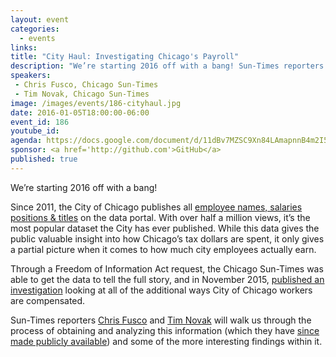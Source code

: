 ```yaml
---
layout: event
categories: 
  - events
links:
title: "City Haul: Investigating Chicago's Payroll"
description: "We’re starting 2016 off with a bang! Sun-Times reporters Chris Fusco and Tim Novak will walk us through the process of obtaining and analyzing data on all of the ways City of Chicago workers are compensated."
speakers:
 - Chris Fusco, Chicago Sun-Times
 - Tim Novak, Chicago Sun-Times
image: /images/events/186-cityhaul.jpg
date: 2016-01-05T18:00:00-06:00
event_id: 186
youtube_id: 
agenda: https://docs.google.com/document/d/11dBv7MZSC9Xn84LAmapnnB4m2I54oQ_RA3phYVXfjZ0/edit#
sponsor: <a href='http://github.com'>GitHub</a>
published: true
---
```


We’re starting 2016 off with a bang!

Since 2011, the City of Chicago publishes all [employee names, salaries positions & titles](https://data.cityofchicago.org/Administration-Finance/Current-Employee-Names-Salaries-and-Position-Title/xzkq-xp2w) on the data portal. With over half a million views, it’s the most popular dataset the City has ever published. While this data gives the public valuable insight into how Chicago’s tax dollars are spent, it only gives a partial picture when it comes to how much city employees actually earn.

Through a Freedom of Information Act request, the Chicago Sun-Times was able to get the data to tell the full story, and in November 2015, [published an investigation](http://chicago.suntimes.com/news/7/71/1072015/city-haul-3-of-10-chicago-city-workers-make-100000-a-year) looking at all of the additional ways City of Chicago workers are compensated.

Sun-Times reporters [Chris Fusco](https://twitter.com/FuscoChris) and [Tim Novak](https://twitter.com/tnovaksuntimes) will walk us through the process of obtaining and analyzing this information (which they have [since made publicly available](https://docs.google.com/spreadsheets/d/1YB5JHcweKuhPUSmEyCEI29j2df8RBM5qOsfc3J75-hU/pubhtml)) and some of the more interesting findings within it.